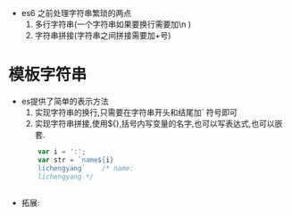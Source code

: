 * es6 之前处理字符串繁琐的两点
    1. 多行字符串(一个字符串如果要换行需要加\n )
    2. 字符串拼接(字符串之间拼接需要加+号)

# 模板字符串
* es提供了简单的表示方法
    1. 实现字符串的换行,只需要在字符串开头和结尾加` 符号即可
    2. 实现字符串拼接,使用${},括号内写变量的名字,也可以写表达式,也可以嵌套.
    ```js
        var i = ':';
        var str = `name${i}
        lichengyang`    /* name:  
        lichengyang */
        
    ```
* 拓展:


